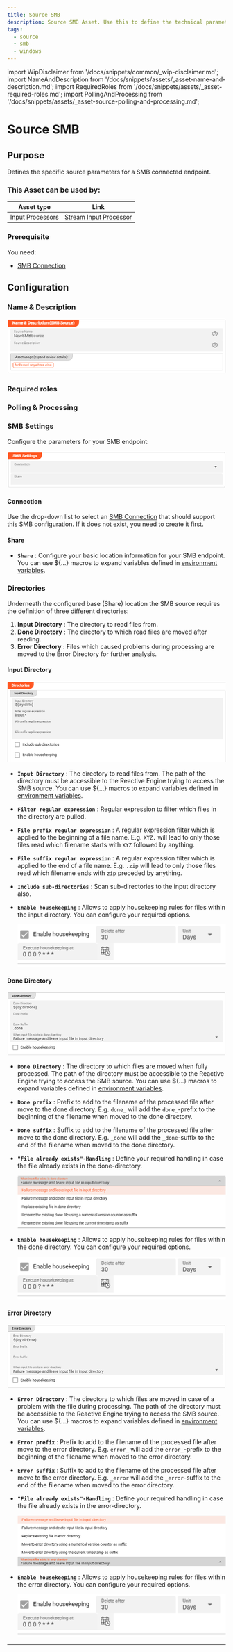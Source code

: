 ```yaml
---
title: Source SMB
description: Source SMB Asset. Use this to define the technical parameters for a SMB source connection.
tags:
  - source
  - smb
  - windows
---
```


import WipDisclaimer from '/docs/snippets/common/_wip-disclaimer.md';
import NameAndDescription from '/docs/snippets/assets/_asset-name-and-description.md';
import RequiredRoles from '/docs/snippets/assets/_asset-required-roles.md';
import PollingAndProcessing from '/docs/snippets/assets/_asset-source-polling-and-processing.md';

# Source SMB

## Purpose

Defines the specific source parameters for a SMB connected endpoint.

### This Asset can be used by:

| Asset type       | Link                                                                       |
|------------------|----------------------------------------------------------------------------|
| Input Processors | [Stream Input Processor](/docs/assets/processors-input/asset-input-stream) |

### Prerequisite

You need:

* [SMB Connection](/docs/assets/connections/asset-connection-smb)

## Configuration

### Name & Description

![Name & Description (SMB Source)](./.asset-source-smb_images/1715352536121.png "Name & Description (SMB Source)")

<NameAndDescription></NameAndDescription>

### Required roles

<RequiredRoles></RequiredRoles>

### Polling & Processing

<PollingAndProcessing></PollingAndProcessing>

### SMB Settings

Configure the parameters for your SMB endpoint:

![Setting (SMB Source)](./.asset-source-smb_images/1715353088320.png "Setting (SMB Source)")

#### Connection

Use the drop-down list to select an [SMB Connection](/docs/assets/connections/asset-connection-smb) that should
support this SMB configuration. If it does not exist, you need to create it first.

#### Share

* **`Share`** : Configure your basic location information for your SMB endpoint. 
You can use $\{...\} macros to expand variables defined in [environment variables](/docs/assets/resources/asset-resource-environment).

### Directories

Underneath the configured base (Share) location the SMB source requires the definition of three different directories:

1. **Input Directory** : The directory to read files from.
2. **Done Directory** : The directory to which read files are moved after reading.
3. **Error Directory** : Files which caused problems during processing are moved to the Error Directory for further analysis.

#### Input Directory

![Input Directory (SMB Source)](./.asset-source-file_images/1714405912849.png "Input Directory (SMB Source)")

* **`Input Directory`** : The directory to read files from.
  The path of the directory must be accessible to the Reactive Engine trying to access the SMB source.
  You can use $\{...\} macros to expand variables defined in [environment variables](/docs/assets/resources/asset-resource-environment).

* **`Filter regular expression`** : Regular expression to filter which files in the directory are pulled.

* **`File prefix regular expression`** : A regular expression filter which is applied to the beginning of a file name.
  E.g. `XYZ.` will lead to only those files read which filename starts with `XYZ` followed by anything.

* **`File suffix regular expression`** : A regular expression filter which is applied to the end of a file name.
  E.g. `.zip` will lead to only those files read which filename ends with `zip` preceded by anything.

* **`Include sub-directories`** : Scan sub-directories to the input directory also.

* **`Enable housekeeping`** : Allows to apply housekeeping rules for files within the input directory. You can configure your required options.

  ![Enable Housekeeping](./.asset-source-file_images/1714492771470.png "Enable Housekeeping")


#### Done Directory

![Done Directory (SMB Source)](./.asset-source-file_images/1714406005471.png "Done Directory (SMB Source)")

* **`Done Directory`** : The directory to which files are moved when fully processed.
  The path of the directory must be accessible to the Reactive Engine trying to access the SMB source.
  You can use $\{...\} macros to expand variables defined in [environment variables](/docs/assets/resources/asset-resource-environment).

* **`Done prefix`** : Prefix to add to the filename of the processed file after move to the done directory.
  E.g. `done_` will add the `done_`-prefix to the beginning of the filename when moved to the done directory.

* **`Done suffix`** : Suffix to add to the filename of the processed file after move to the done directory.
  E.g. `_done` will add the `_done`-suffix to the end of the filename when moved to the done directory.

* **`"File already exists"-Handling`** : Define your required handling in case the file already exists in the done-directory.

  ![File exists in done directory handling](./.asset-source-file_images/1714406178163.png "File exists in done directory handling")

* **`Enable housekeeping`** : Allows to apply housekeeping rules for files within the done directory. You can configure your required options.

  ![Enable Housekeeping](./.asset-source-file_images/1714492771470.png "Enable Housekeeping")


#### Error Directory

![Error Directory (SMB Source)](./.asset-source-file_images/1714406576311.png "Error Directory (SMB Source)")

* **`Error Directory`** : The directory to which files are moved in case of a problem with the file during processing.
  The path of the directory must be accessible to the Reactive Engine trying to access the SMB source.
  You can use $\{...\} macros to expand variables defined in [environment variables](/docs/assets/resources/asset-resource-environment).

* **`Error prefix`** : Prefix to add to the filename of the processed file after move to the error directory.
  E.g. `error_` will add the `error_`-prefix to the beginning of the filename when moved to the error directory.

* **`Error suffix`** : Suffix to add to the filename of the processed file after move to the error directory.
  E.g. `_error` will add the `_error`-suffix to the end of the filename when moved to the error directory.

* **`"File already exists"-Handling`** : Define your required handling in case the file already exists in the error-directory.

  ![File exists in error directly handling](./.asset-source-file_images/1714406990266.png "File exists in error directly handling")

* **`Enable housekeeping`** : Allows to apply housekeeping rules for files within the error directory. You can configure your required options.

  ![Enable Housekeeping](./.asset-source-file_images/1714492771470.png "Enable Housekeeping")

---

<WipDisclaimer></WipDisclaimer>
